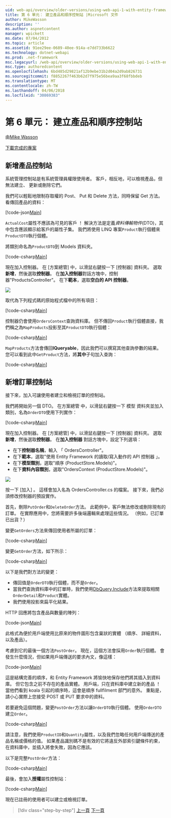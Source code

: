 ```yaml
---
uid: web-api/overview/older-versions/using-web-api-1-with-entity-framework-5/using-web-api-with-entity-framework-part-6
title: 第 6 單元： 建立產品和順序控制站 |Microsoft 文件
author: MikeWasson
description: ''
ms.author: aspnetcontent
manager: wpickett
ms.date: 07/04/2012
ms.topic: article
ms.assetid: 91ee29ee-0689-40ee-914a-e7dd733b6622
ms.technology: dotnet-webapi
ms.prod: .net-framework
msc.legacyurl: /web-api/overview/older-versions/using-web-api-1-with-entity-framework-5/using-web-api-with-entity-framework-part-6
msc.type: authoredcontent
ms.openlocfilehash: 6bd485d29821af12b9ebe31b2d04a2d9ab826731
ms.sourcegitcommit: f8852267f463b62d7f975e56bea9aa3f68fbbdeb
ms.translationtype: MT
ms.contentlocale: zh-TW
ms.lasthandoff: 04/06/2018
ms.locfileid: "30869383"
---
```

<a name="part-6-creating-product-and-order-controllers"></a>第 6 單元： 建立產品和順序控制站
====================
由[Mike Wasson](https://github.com/MikeWasson)

[下載完成的專案](http://code.msdn.microsoft.com/ASP-NET-Web-API-with-afa30545)

## <a name="add-a-products-controller"></a>新增產品控制站

系統管理控制站是有系統管理員權限使用者。 客戶，相反地，可以檢視產品，但無法建立、 更新或刪除它們。

我們可以輕鬆地限制存取權的 Post、 Put 和 Delete 方法，同時保留 Get 方法。 看傳回產品的資料：

[!code-json[Main](using-web-api-with-entity-framework-part-6/samples/sample1.json?highlight=1)]

`ActualCost`屬性不應該為可見的客戶 ！ 解決方法是定義*資料傳輸物件*(DTO)，其中包含應該顯示給客戶的屬性子集。 我們將使用 LINQ 專案`Product`執行個體來`ProductDTO`執行個體。

將類別命名為`ProductDTO`到 Models 資料夾。

[!code-csharp[Main](using-web-api-with-entity-framework-part-6/samples/sample2.cs)]

現在加入控制器。 在 [方案總管] 中，以滑鼠右鍵按一下 [控制器] 資料夾。 選取**新增**，然後選取**控制器**。 在**加入控制器**對話方塊中，控制器&quot;ProductsController&quot;。 在下**範本**，選取**空白的 API 控制器**。

![](using-web-api-with-entity-framework-part-6/_static/image1.png)

取代為下列程式碼的原始程式檔中的所有項目：

[!code-csharp[Main](using-web-api-with-entity-framework-part-6/samples/sample3.cs)]

控制器仍會使用`OrdersContext`查詢資料庫。 但不傳回`Product`執行個體直接，我們稱之為`MapProducts`投影至其`ProductDTO`執行個體：

[!code-csharp[Main](using-web-api-with-entity-framework-part-6/samples/sample4.cs?highlight=1)]

`MapProducts`方法會傳回**IQueryable**，因此我們可以撰寫其他查詢參數的結果。 您可以看到此中`GetProduct`方法，將**其中**子句加入查詢：

[!code-csharp[Main](using-web-api-with-entity-framework-part-6/samples/sample5.cs?highlight=2)]

## <a name="add-an-orders-controller"></a>新增訂單控制站

接下來，加入可讓使用者建立和檢視訂單的控制站。

我們將開始另一個 DTO。 在方案總管 中，以滑鼠右鍵按一下 模型 資料夾並加入類別，名為`OrderDTO`使用下列實作：

[!code-csharp[Main](using-web-api-with-entity-framework-part-6/samples/sample6.cs)]

現在加入控制器。 在 [方案總管] 中，以滑鼠右鍵按一下 [控制器] 資料夾。 選取**新增**，然後選取**控制器**。 在**加入控制器** 對話方塊中，設定下列選項：

- 在下**控制器名稱**，輸入 「 OrdersController"。
- 在下**範本**，選取"使用 Entity Framework 的讀取/寫入動作的 API 控制器 」。
- 在下**模型類別**，選取&quot;順序 (ProductStore.Models)&quot;。
- 在下**資料內容類別**，選取&quot;OrdersContext (ProductStore.Models)&quot;。

![](using-web-api-with-entity-framework-part-6/_static/image2.png)

按一下 [加入] 。 這樣會加入名為 OrdersController.cs 的檔案。 接下來，我們必須修改控制器的預設實作。

首先，刪除`PutOrder`和`DeleteOrder`方法。 此範例中，客戶無法修改或刪除現有的訂單。 在實際應用中，您將需要許多後端邏輯來處理這些情況。 （例如，已訂單已出貨？）

變更`GetOrders`方法來傳回使用者所屬的訂單：

[!code-csharp[Main](using-web-api-with-entity-framework-part-6/samples/sample7.cs)]

變更`GetOrder`方法，如下所示：

[!code-csharp[Main](using-web-api-with-entity-framework-part-6/samples/sample8.cs)]

以下是我們對方法的變更：

- 傳回值是`OrderDTO`執行個體，而不是`Order`。
- 當我們查詢資料庫中的訂單時，我們使用[DbQuery.Include](https://msdn.microsoft.com/library/gg696395)方法來提取相關`OrderDetail`和`Product`實體。
- 我們使用投影來扁平化結果。

HTTP 回應將包含產品與數量的陣列：

[!code-json[Main](using-web-api-with-entity-framework-part-6/samples/sample9.json)]

此格式為便於用戶端使用比原來的物件圖形包含巢狀的實體 （順序、 詳細資料，以及產品）。

考慮到它的最後一個方法`PostOrder`。 現在，這個方法會採用`Order`執行個體。 會發生什麼情況，但如果用戶端傳送的要求內文，像這樣：

[!code-json[Main](using-web-api-with-entity-framework-part-6/samples/sample10.json)]

這是結構完善的順序，和 Entity Framework 將愉快地保存他們將其插入到資料庫。 但它包含之前不存在的產品實體。 用戶端，只在資料庫中建立新的產品 ！ 當他們看到 koala 引起的順序時，這會是順序 fullfilment 部門的意外。 重點是，請小心實際上您接受 POST 或 PUT 要求中的資料。

若要避免這個問題，變更`PostOrder`方法以讓`OrderDTO`執行個體。 使用`OrderDTO`建立`Order`。

[!code-csharp[Main](using-web-api-with-entity-framework-part-6/samples/sample11.cs)]

請注意，我們使用`ProductID`和`Quantity`屬性，以及我們忽略任何用戶端傳送的產品名稱或價格的值。 如果產品識別碼不是有效的它將違反外部索引鍵條件約束，在資料庫中，並插入將會失敗，因為它應該。

以下是完整`PostOrder`方法：

[!code-csharp[Main](using-web-api-with-entity-framework-part-6/samples/sample12.cs)]

最後，會加入**授權**屬性控制站：

[!code-csharp[Main](using-web-api-with-entity-framework-part-6/samples/sample13.cs)]

現在已註冊的使用者可以建立或檢視訂單。

> [!div class="step-by-step"]
> [上一頁](using-web-api-with-entity-framework-part-5.md)
> [下一頁](using-web-api-with-entity-framework-part-7.md)
